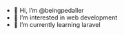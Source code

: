 - 👋 Hi, I’m @beingpedaller
- 👀 I’m interested in web development
- 🌱 I’m currently learning laravel

<!---
beingpedaller/beingpedaller is a ✨ special ✨ repository because its `README.md` (this file) appears on your GitHub profile.
You can click the Preview link to take a look at your changes.
--->
